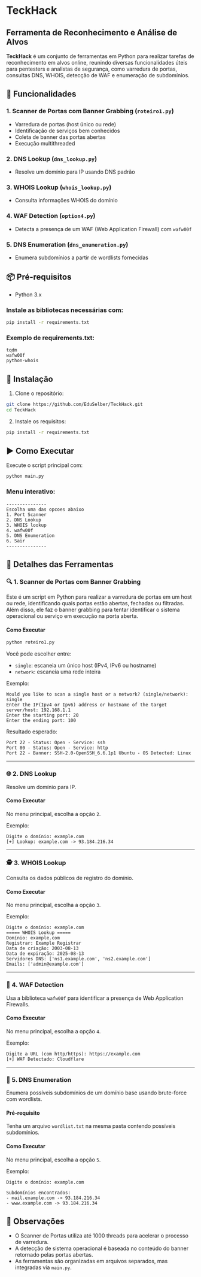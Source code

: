 # TeckHack

## Ferramenta de Reconhecimento e Análise de Alvos

**TeckHack** é um conjunto de ferramentas em Python para realizar tarefas de reconhecimento em alvos online, reunindo diversas funcionalidades úteis para pentesters e analistas de segurança, como varredura de portas, consultas DNS, WHOIS, detecção de WAF e enumeração de subdomínios.

## 🔧 Funcionalidades

### 1. Scanner de Portas com Banner Grabbing (`roteiro1.py`)
- Varredura de portas (host único ou rede)
- Identificação de serviços bem conhecidos
- Coleta de banner das portas abertas
- Execução multithreaded

### 2. DNS Lookup (`dns_lookup.py`)
- Resolve um domínio para IP usando DNS padrão

### 3. WHOIS Lookup (`whois_lookup.py`)
- Consulta informações WHOIS do domínio

### 4. WAF Detection (`option4.py`)
- Detecta a presença de um WAF (Web Application Firewall) com `wafw00f`

### 5. DNS Enumeration (`dns_enumeration.py`)
- Enumera subdomínios a partir de wordlists fornecidas

## 📦 Pré-requisitos
- Python 3.x

### Instale as bibliotecas necessárias com:
```bash
pip install -r requirements.txt
```

### Exemplo de requirements.txt:
```text
tqdm
wafw00f
python-whois
```

## 💾 Instalação
1. Clone o repositório:
```bash
git clone https://github.com/EduSelber/TeckHack.git
cd TeckHack
```

2. Instale os requisitos:
```bash
pip install -r requirements.txt
```

## ▶️ Como Executar
Execute o script principal com:
```bash
python main.py
```

### Menu interativo:
```
---------------
Escolha uma das opcoes abaixo
1. Port Scanner
2. DNS Lookup
3. WHOIS lookup
4. wafw00f
5. DNS Enumeration
6. Sair
---------------
```

## 🧪 Detalhes das Ferramentas

### 🔍 1. Scanner de Portas com Banner Grabbing

Este é um script em Python para realizar a varredura de portas em um host ou rede, identificando quais portas estão abertas, fechadas ou filtradas. Além disso, ele faz o banner grabbing para tentar identificar o sistema operacional ou serviço em execução na porta aberta.

#### Como Executar
```bash
python roteiro1.py
```

Você pode escolher entre:
- `single`: escaneia um único host (IPv4, IPv6 ou hostname)
- `network`: escaneia uma rede inteira

Exemplo:
```
Would you like to scan a single host or a network? (single/network): single
Enter the IP(Ipv4 or Ipv6) address or hostname of the target server/host: 192.168.1.1
Enter the starting port: 20
Enter the ending port: 100
```

Resultado esperado:
```
Port 22 - Status: Open - Service: ssh
Port 80 - Status: Open - Service: http
Port 22 - Banner: SSH-2.0-OpenSSH_6.6.1p1 Ubuntu - OS Detected: Linux
```

---

### 🌐 2. DNS Lookup

Resolve um domínio para IP.

#### Como Executar
No menu principal, escolha a opção `2`.

Exemplo:
```
Digite o domínio: example.com
[+] Lookup: example.com -> 93.184.216.34
```

---

### 🕵️ 3. WHOIS Lookup

Consulta os dados públicos de registro do domínio.

#### Como Executar
No menu principal, escolha a opção `3`.

Exemplo:
```
Digite o domínio: example.com
===== WHOIS Lookup =====
Domínio: example.com
Registrar: Example Registrar
Data de criação: 2003-08-13
Data de expiração: 2025-08-13
Servidores DNS: ['ns1.example.com', 'ns2.example.com']
Emails: ['admin@example.com']
```

---

### 🔐 4. WAF Detection

Usa a biblioteca `wafw00f` para identificar a presença de Web Application Firewalls.

#### Como Executar
No menu principal, escolha a opção `4`.

Exemplo:
```
Digite a URL (com http/https): https://example.com
[+] WAF Detectado: Cloudflare
```

---

### 📡 5. DNS Enumeration

Enumera possíveis subdomínios de um domínio base usando brute-force com wordlists.

#### Pré-requisito
Tenha um arquivo `wordlist.txt` na mesma pasta contendo possíveis subdomínios.

#### Como Executar
No menu principal, escolha a opção `5`.

Exemplo:
```
Digite o domínio: example.com

Subdomínios encontrados:
- mail.example.com -> 93.184.216.34
- www.example.com -> 93.184.216.34
```

## 📌 Observações
- O Scanner de Portas utiliza até 1000 threads para acelerar o processo de varredura.
- A detecção de sistema operacional é baseada no conteúdo do banner retornado pelas portas abertas.
- As ferramentas são organizadas em arquivos separados, mas integradas via `main.py`.
